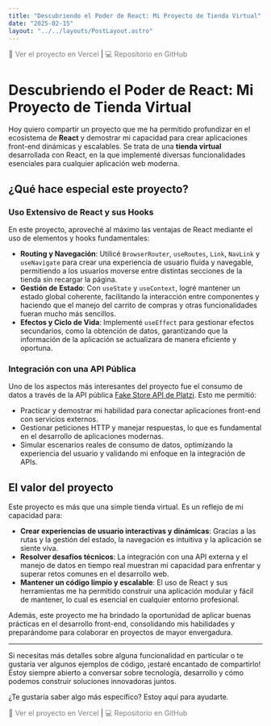 ```yaml
---
title: "Descubriendo el Poder de React: Mi Proyecto de Tienda Virtual"
date: "2025-02-15"
layout: "../../layouts/PostLayout.astro"
---
```




<a href="https://react-shopi-store.vercel.app" target="_blank" style="color: gray; text-decoration: none;">🚀 Ver el proyecto en Vercel</a> | <a href="https://github.com/manpenap/react-shopi-store" target="_blank" style="color: gray; text-decoration: none;">💻 Repositorio en GitHub</a>


# Descubriendo el Poder de React: Mi Proyecto de Tienda Virtual

Hoy quiero compartir un proyecto que me ha permitido profundizar en el ecosistema de **React** y demostrar mi capacidad para crear aplicaciones front-end dinámicas y escalables. Se trata de una **tienda virtual** desarrollada con React, en la que implementé diversas funcionalidades esenciales para cualquier aplicación web moderna.

## ¿Qué hace especial este proyecto?

### Uso Extensivo de React y sus Hooks

En este proyecto, aproveché al máximo las ventajas de React mediante el uso de elementos y hooks fundamentales:

- **Routing y Navegación**: Utilicé `BrowserRouter`, `useRoutes`, `Link`, `NavLink` y `useNavigate` para crear una experiencia de usuario fluida y navegable, permitiendo a los usuarios moverse entre distintas secciones de la tienda sin recargar la página.
- **Gestión de Estado**: Con `useState` y `useContext`, logré mantener un estado global coherente, facilitando la interacción entre componentes y haciendo que el manejo del carrito de compras y otras funcionalidades fueran mucho más sencillos.
- **Efectos y Ciclo de Vida**: Implementé `useEffect` para gestionar efectos secundarios, como la obtención de datos, garantizando que la información de la aplicación se actualizara de manera eficiente y oportuna.

### Integración con una API Pública

Uno de los aspectos más interesantes del proyecto fue el consumo de datos a través de la API pública [Fake Store API de Platzi](https://fakeapi.platzi.com). Esto me permitió:
- Practicar y demostrar mi habilidad para conectar aplicaciones front-end con servicios externos.
- Gestionar peticiones HTTP y manejar respuestas, lo que es fundamental en el desarrollo de aplicaciones modernas.
- Simular escenarios reales de consumo de datos, optimizando la experiencia del usuario y validando mi enfoque en la integración de APIs.

## El valor del proyecto

Este proyecto es más que una simple tienda virtual. Es un reflejo de mi capacidad para:
- **Crear experiencias de usuario interactivas y dinámicas**: Gracias a las rutas y la gestión del estado, la navegación es intuitiva y la aplicación se siente viva.
- **Resolver desafíos técnicos**: La integración con una API externa y el manejo de datos en tiempo real muestran mi capacidad para enfrentar y superar retos comunes en el desarrollo web.
- **Mantener un código limpio y escalable**: El uso de React y sus herramientas me ha permitido construir una aplicación modular y fácil de mantener, lo cual es esencial en cualquier entorno profesional.

Además, este proyecto me ha brindado la oportunidad de aplicar buenas prácticas en el desarrollo front-end, consolidando mis habilidades y preparándome para colaborar en proyectos de mayor envergadura.

---

Si necesitas más detalles sobre alguna funcionalidad en particular o te gustaría ver algunos ejemplos de código, ¡estaré encantado de compartirlo! Estoy siempre abierto a conversar sobre tecnología, desarrollo y cómo podemos construir soluciones innovadoras juntos.

¿Te gustaría saber algo más específico? Estoy aquí para ayudarte.

<a href="https://react-shopi-store.vercel.app" target="_blank" style="color: gray; text-decoration: none;">🚀 Ver el proyecto en Vercel</a> | <a href="https://github.com/manpenap/react-shopi-store" target="_blank" style="color: gray; text-decoration: none;">💻 Repositorio en GitHub</a>
